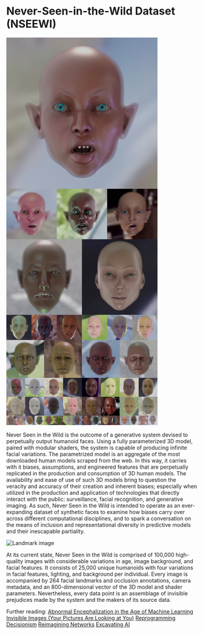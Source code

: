 # Never-Seen-in-the-Wild Dataset (NSEEWI)
![Teaser image](./readme_image.jpg)

Never Seen in the Wild is the outcome of a generative system devised to perpetually output humanoid faces. Using a fully parameterized 3D model, paired with modular shaders, the system is capable of producing infinite facial variations. The parametrized model is an aggregate of the most downloaded human models scraped from the web. In this way, it carries with it biases, assumptions, and engineered features that are perpetually replicated in the production and consumption of 3D human models. The availability and ease of use of such 3D models bring to question the veracity and accuracy of their creation and inherent biases; especially when utilized in the production and application of technologies that directly interact with the public: surveillance, facial recognition, and generative imaging. As such, Never Seen in the Wild is intended to operate as an ever-expanding dataset of synthetic faces to examine how biases carry over across different computational disciplines, and to spark a conversation on the means of inclusion and representational diversity in predictive models and their inescapable partiality.

![Landmark image](./readme_landmarks.jpg)

At its current state, Never Seen in the Wild is comprised of 100,000 high-quality images with considerable variations in age, image background, and facial features. It consists of 25,000 unique humanoids with four variations in facial features, lighting, and background per individual. Every image is accompanied by 264 facial landmarks and occlusion annotations, camera metadata, and an 800-dimensional vector of the 3D model and shader parameters. Nevertheless, every data point is an assemblage of invisible prejudices made by the system and the makers of its source data.

Further reading:
[Abnormal Encephalization in the Age of Machine Learning](https://www.e-flux.com/journal/75/67133/abnormal-encephalization-in-the-age-of-machine-learning/)
[Invisible Images (Your Pictures Are Looking at You)](https://thenewinquiry.com/invisible-images-your-pictures-are-looking-at-you/)
[Reprogramming Decisionism](https://www.e-flux.com/journal/85/155472/reprogramming-decisionism/)
[Reimagining Networks](https://thenewinquiry.com/reimagining-networks/)
[Excavating AI](https://www.excavating.ai/)
